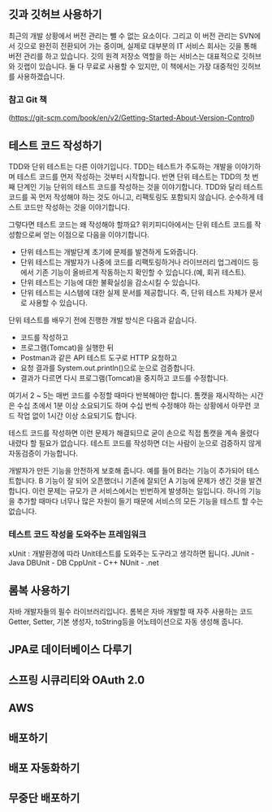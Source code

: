 ## 깃과 깃허브 사용하기
최근의 개발 상황에서 버전 관리는 뺄 수 없는 요소이다. 그리고 이 버전 관리는 SVN에서 깃으로 완전히 전환되어 가는 중이며, 실제로 대부분의 IT 서비스 회사는 깃을 통해 버전 관리를 하고 있습니다.
깃의 원격 저장소 역할을 하는 서비스는 대표적으로 깃허브와 깃랩이 있습니다. 둘 다 무료로 사용할 수 있지만, 이 책에서는 가장 대중적인 깃허브를 사용하겠습니다.
### 참고 Git 책
(https://git-scm.com/book/en/v2/Getting-Started-About-Version-Control)

## 테스트 코드 작성하기
TDD와 단위 테스트는 다른 이야기입니다. TDD는 테스트가 주도하는 개발을 이야기하며 테스트 코드를 먼저 작성하는 것부터 시작합니다.
반면 단위 테스트는 TDD의 첫 번째 단계인 기능 단위의 테스트 코드를 작성하는 것을 이야기합니다. TDD와 달리 테스트 코드를 꼭 먼저 작성해야 하는 것도 아니고, 리팩토링도 포함되지 않습니다. 순수하게 테스트 코드만 작성하는 것을 이야기합니다.

그렇다면 테스트 코드는 왜 작성해야 할까요? 위키피디아에서는 단위 테스트 코드를 작성함으로써 얻는 이점으로 다음을 이야기합니다.

* 단위 테스트는 개발단계 초기에 문제를 발견하게 도와줍니다.
* 단위 테스트는 개발자가 나중에 코드를 리팩토링하거나 라이브러리 업그레이드 등에서 기존 기능이 올바르게 작동하는지 확인할 수 있습니다.(예, 회귀 테스트).
* 단위 테스트는 기능에 대한 불확실성을 감소시킬 수 있습니다.
* 단위 테스트는 시스템에 대한 실제 문서를 제공합니다. 즉, 단위 테스트 자체가 문서로 사용할 수 있습니다.

단위 테스트를 배우기 전에 진행한 개발 방식은 다음과 같습니다.
* 코드를 작성하고
* 프로그램(Tomcat)을 실행한 뒤
* Postman과 같은 API 테스트 도구로 HTTP 요청하고
* 요청 결과를 System.out.println()으로 눈으로 검증합니다.
* 결과가 다르면 다시 프로그램(Tomcat)을 중지하고 코드를 수정합니다.

여기서 2 ~ 5는 매번 코드를 수정할 때마다 반복해야만 합니다. 톰캣을 재시작하는 시간은 수십 초에서 1분 이상 소요되기도 하며 수십 번씩 수정해야 하는 상황에서 아무런 코드 작업 없이 1시간 이상 소요되기도 합니다.

테스트 코드를 작성하면 이런 문제가 해결되므로 굳이 손으로 직접 톰캣을 계속 올렸다 내렸다 할 필요가 없습니다.
테스트 코드를 작성하면 더는 사람이 눈으로 검증하지 않게 자동검증이 가능합니다.

개발자가 만든 기능을 안전하게 보호해 줍니다.
예를 들어 B라는 기능이 추가되어 테스트합니다. B 기능이 잘 되어 오픈했더니 기존에 잘되던 A 기능에 문제가 생긴 것을 발견합니다. 이런 문제는 규모가 큰 서비스에서는 빈번하게 발생하는 일입니다.
하나의 기능을 추가할 때마다 너무나 많은 자원이 들기 때문에 서비스의 모든 기능을 테스트 할 수는 없습니다.

### 테스트 코드 작성을 도와주는 프레임워크
xUnit : 개발환경에 따라 Unit테스트를 도와주는 도구라고 생각하면 됩니다.
JUnit - Java
DBUnit - DB
CppUnit - C++
NUnit - .net

## 롬복 사용하기
자바 개발자들의 필수 라이브러리입니다.
롬복은 자바 개발할 때 자주 사용하는 코드 Getter, Setter, 기본 생성자, toString등을 어노테이션으로 자동 생성해 줍니다.


## JPA로 데이터베이스 다루기

## 스프링 시큐리티와 OAuth 2.0

## AWS

## 배포하기

## 배포 자동화하기

## 무중단 배포하기